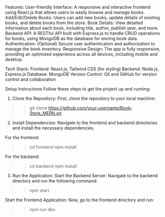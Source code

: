 Features:
User-friendly Interface: A responsive and interactive frontend using React.js that allows users to easily browse and manage books.
Add/Edit/Delete Books: Users can add new books, update details of existing books, and delete books from the store.
Book Details: View detailed information about each book, including title, author, publish year, and more.
Backend API: A RESTful API built with Express.js to handle CRUD operations for books, using MongoDB as the database for storing book data.
Authentication: (Optional) Secure user authentication and authorization to manage the book inventory.
Responsive Design: The app is fully responsive, providing an optimized experience across all devices, including mobile and desktop.

Tech Stack:
Frontend: React.js, Tailwind CSS (for styling)
Backend: Node.js, Express.js
Database: MongoDB
Version Control: Git and GitHub for version control and collaboration

Setup Instructions
Follow these steps to get the project up and running:

1. Clone the Repository:
First, clone the repository to your local machine:
>>git clone https://github.com/your-username/Book-Store_MERN.git


2. Install Dependencies:
Navigate to the frontend and backend directories and install the necessary dependencies.

For the frontend:
>>cd frontend
>>npm install

For the backend:
>>cd backend
>>npm install

3. Run the Application:
Start the Backend Server:
Navigate to the backend directory and run the following command:
>>npm start

Start the Frontend Application:
Now, go to the frontend directory and run:
>>npm run dev




